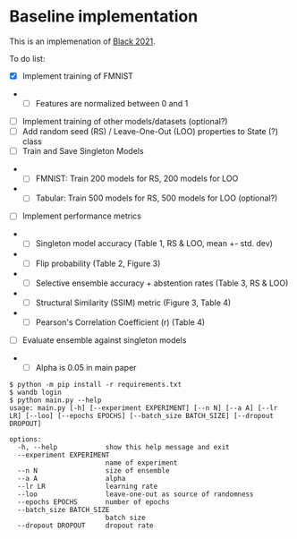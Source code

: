 # Baseline implementation

This is an implemenation of [Black 2021](https://arxiv.org/abs/2111.08230).

To do list:
- [x] Implement training of FMNIST
- - [ ] Features are normalized between 0 and 1
- [ ] Implement training of other models/datasets (optional?)
- [ ] Add random seed (RS) / Leave-One-Out (LOO) properties to State (?) class
- [ ] Train and Save Singleton Models
- - [ ] FMNIST: Train 200 models for RS, 200 models for LOO
- - [ ] Tabular: Train 500 models for RS, 500 models for LOO (optional?)
- [ ] Implement performance metrics
- - [ ] Singleton model accuracy (Table 1, RS & LOO, mean +- std. dev)
- - [ ] Flip probability (Table 2, Figure 3)
- - [ ] Selective ensemble accuracy + abstention rates (Table 3, RS & LOO)
- - [ ] Structural Similarity (SSIM) metric (Figure 3, Table 4)
- - [ ] Pearson's Correlation Coefficient (r) (Table 4)
- [ ] Evaluate ensemble against singleton models
- - [ ] Alpha is 0.05 in main paper

```
$ python -m pip install -r requirements.txt
$ wandb login
$ python main.py --help
usage: main.py [-h] [--experiment EXPERIMENT] [--n N] [--a A] [--lr LR] [--loo] [--epochs EPOCHS] [--batch_size BATCH_SIZE] [--dropout DROPOUT]

options:
  -h, --help            show this help message and exit
  --experiment EXPERIMENT
                        name of experiment
  --n N                 size of ensemble
  --a A                 alpha
  --lr LR               learning rate
  --loo                 leave-one-out as source of randomness
  --epochs EPOCHS       number of epochs
  --batch_size BATCH_SIZE
                        batch size
  --dropout DROPOUT     dropout rate
```
